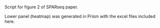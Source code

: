 Script for figure 2 of SPARseq paper. 

Lower panel (heatmap) was generated in Prism with the excel files included here. 
